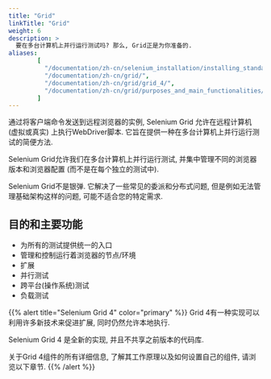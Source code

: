 ```yaml
---
title: "Grid"
linkTitle: "Grid"
weight: 6
description: >
  要在多台计算机上并行运行测试吗? 那么, Grid正是为你准备的.
aliases: 
        [
          "/documentation/zh-cn/selenium_installation/installing_standalone_server/",
          "/documentation/zh-cn/grid/",
          "/documentation/zh-cn/grid/grid_4/",
          "/documentation/zh-cn/grid/purposes_and_main_functionalities/"
        ]
---
```



通过将客户端命令发送到远程浏览器的实例,
Selenium Grid 允许在远程计算机 (虚拟或真实) 上执行WebDriver脚本.
它旨在提供一种在多台计算机上并行运行测试的简便方法.

Selenium Grid允许我们在多台计算机上并行运行测试,
并集中管理不同的浏览器版本和浏览器配置
(而不是在每个独立的测试中).

Selenium Grid不是银弹.
它解决了一些常见的委派和分布式问题,
但是例如无法管理基础架构这样的问题,
可能不适合您的特定需求.

## 目的和主要功能

* 为所有的测试提供统一的入口
* 管理和控制运行着浏览器的节点/环境
* 扩展
* 并行测试
* 跨平台(操作系统)测试
* 负载测试

{{% alert title="Selenium Grid 4" color="primary" %}}
Grid 4有一种实现可以利用许多新技术来促进扩展,
同时仍然允许本地执行.

Selenium Grid 4 是全新的实现,
并且不共享之前版本的代码库.

关于Grid 4组件的所有详细信息,
了解其工作原理以及如何设置自己的组件,
请浏览以下章节.
{{% /alert %}}



